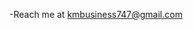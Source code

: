 -Reach me at kmbusiness747@gmail.com 

<!---
lytekm/lytekm is a ✨ special ✨ repository because its `README.md` (this file) appears on your GitHub profile.
You can click the Preview link to take a look at your changes.
--->
